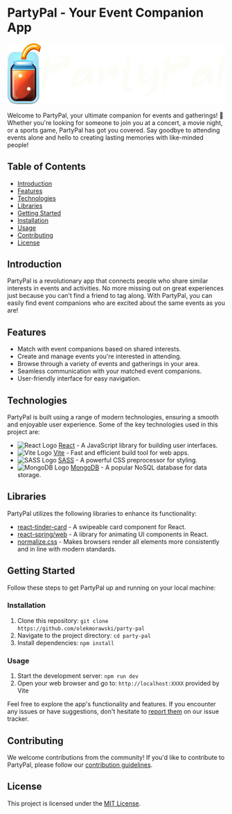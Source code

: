 # PartyPal - Your Event Companion App

![PartyPal Logo](/styles/images/logo_white_letters.png)

Welcome to PartyPal, your ultimate companion for events and gatherings! 🎉 Whether you're looking for someone to join you at a concert, a movie night, or a sports game, PartyPal has got you covered. Say goodbye to attending events alone and hello to creating lasting memories with like-minded people!

## Table of Contents

- [Introduction](#introduction)
- [Features](#features)
- [Technologies](#technologies)
- [Libraries](#libraries)
- [Getting Started](#getting-started)
- [Installation](#installation)
- [Usage](#usage)
- [Contributing](#contributing)
- [License](#license)

## Introduction

PartyPal is a revolutionary app that connects people who share similar interests in events and activities. No more missing out on great experiences just because you can't find a friend to tag along. With PartyPal, you can easily find event companions who are excited about the same events as you are!

## Features

- Match with event companions based on shared interests.
- Create and manage events you're interested in attending.
- Browse through a variety of events and gatherings in your area.
- Seamless communication with your matched event companions.
- User-friendly interface for easy navigation.

## Technologies

PartyPal is built using a range of modern technologies, ensuring a smooth and enjoyable user experience. Some of the key technologies used in this project are:

- <img src="https://upload.wikimedia.org/wikipedia/commons/thumb/a/a7/React-icon.svg/35px-React-icon.svg.png" alt="React Logo"> [React](https://reactjs.org/) - A JavaScript library for building user interfaces.
- <img src="https://vitejs.dev/logo.svg" alt="Vite Logo" height="35"> [Vite](https://vitejs.dev/) - Fast and efficient build tool for web apps.
- <img src="https://sass-lang.com/assets/img/logos/logo.svg" alt="SASS Logo" height="35"> [SASS](https://sass-lang.com/) - A powerful CSS preprocessor for styling.
- <img src="https://webassets.mongodb.com/_com_assets/cms/mongodb_logo1-76twgcu2dm.png" alt="MongoDB Logo" height="35"> [MongoDB](https://www.mongodb.com/) - A popular NoSQL database for data storage.

## Libraries

PartyPal utilizes the following libraries to enhance its functionality:

- [react-tinder-card](https://github.com/3DJakob/react-tinder-card) - A swipeable card component for React.
- [react-spring/web](https://github.com/pmndrs/react-spring) - A library for animating UI components in React.
- [normalize.css](https://github.com/necolas/normalize.css) - Makes browsers render all elements more consistently and in line with modern standards.

## Getting Started

Follow these steps to get PartyPal up and running on your local machine:

### Installation

1. Clone this repository: `git clone https://github.com/olekmorawski/party-pal`
2. Navigate to the project directory: `cd party-pal`
3. Install dependencies: `npm install`

### Usage

1. Start the development server: `npm run dev`
2. Open your web browser and go to: `http://localhost:XXXX` provided by Vite

Feel free to explore the app's functionality and features. If you encounter any issues or have suggestions, don't hesitate to [report them](link-to-issue-tracker) on our issue tracker.

## Contributing

We welcome contributions from the community! If you'd like to contribute to PartyPal, please follow our [contribution guidelines](link-to-contributing-guidelines).

## License

This project is licensed under the [MIT License](link-to-license-file).
